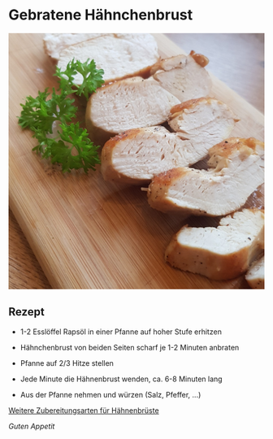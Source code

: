 # Gebratene Hähnchenbrust

![img](imgs/Gebratene_Haehnchenbrust.jpg)

## Rezept
- 1-2 Esslöffel Rapsöl in einer Pfanne auf hoher Stufe erhitzen

- Hähnchenbrust von beiden Seiten scharf je 1-2 Minuten anbraten

- Pfanne auf 2/3 Hitze stellen

- Jede Minute die Hähnenbrust wenden, ca. 6-8 Minuten lang

- Aus der Pfanne nehmen und würzen (Salz, Pfeffer, ...)

[Weitere Zubereitungsarten für Hähnenbrüste](Haehnchenbrust.md)

*Guten Appetit*
